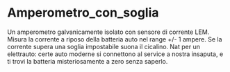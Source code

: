 # Amperometro_con_soglia
Un amperometro galvanicamente isolato con sensore di corrente LEM. Misura la corrente a riposo della batteria auto nel range +/- 1 ampere. Se la corrente supera una soglia impostabile suona il cicalino. Nat per un elettrauto: certe auto moderne si connettono al service a nostra insaputa, e ti trovi la batteria misteriosamente a zero senza saperlo.
